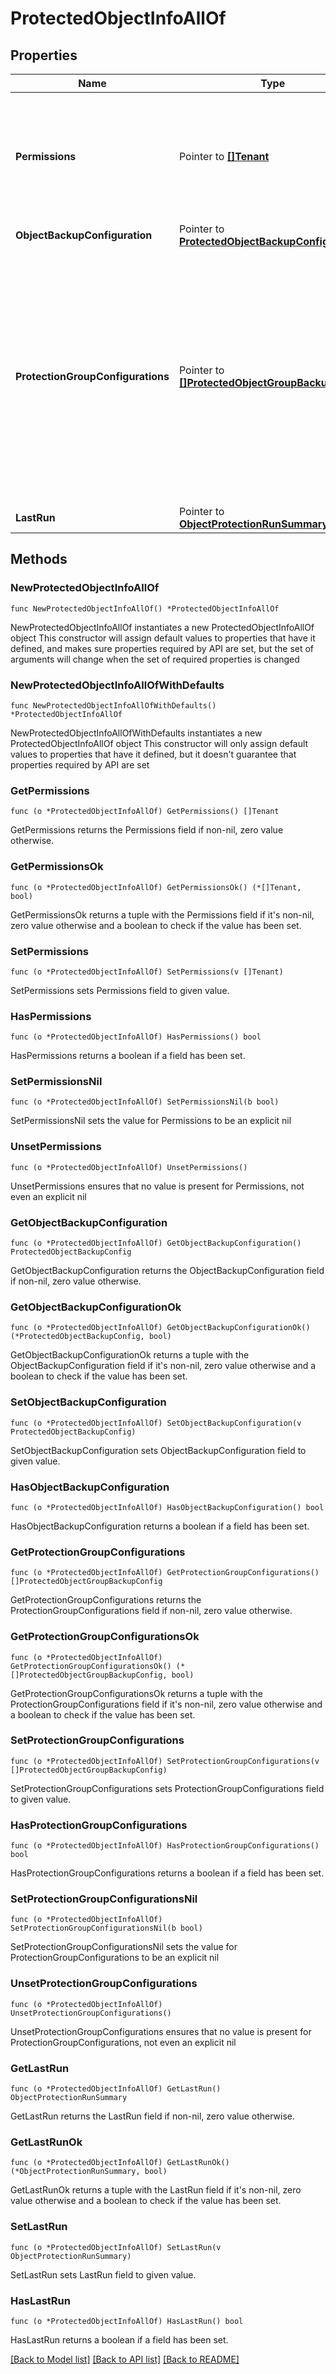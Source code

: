 # ProtectedObjectInfoAllOf

## Properties

Name | Type | Description | Notes
------------ | ------------- | ------------- | -------------
**Permissions** | Pointer to [**[]Tenant**](Tenant.md) | Specifies the list of tenants that have permissions for this accessing given protected object. | [optional] 
**ObjectBackupConfiguration** | Pointer to [**ProtectedObjectBackupConfig**](ProtectedObjectBackupConfig.md) |  | [optional] 
**ProtectionGroupConfigurations** | Pointer to [**[]ProtectedObjectGroupBackupConfig**](ProtectedObjectGroupBackupConfig.md) | Specifies the protection info associated with every object. There can be multiple instances of protection info since the same object can be protected in multiple protection groups. | [optional] 
**LastRun** | Pointer to [**ObjectProtectionRunSummary**](ObjectProtectionRunSummary.md) |  | [optional] 

## Methods

### NewProtectedObjectInfoAllOf

`func NewProtectedObjectInfoAllOf() *ProtectedObjectInfoAllOf`

NewProtectedObjectInfoAllOf instantiates a new ProtectedObjectInfoAllOf object
This constructor will assign default values to properties that have it defined,
and makes sure properties required by API are set, but the set of arguments
will change when the set of required properties is changed

### NewProtectedObjectInfoAllOfWithDefaults

`func NewProtectedObjectInfoAllOfWithDefaults() *ProtectedObjectInfoAllOf`

NewProtectedObjectInfoAllOfWithDefaults instantiates a new ProtectedObjectInfoAllOf object
This constructor will only assign default values to properties that have it defined,
but it doesn't guarantee that properties required by API are set

### GetPermissions

`func (o *ProtectedObjectInfoAllOf) GetPermissions() []Tenant`

GetPermissions returns the Permissions field if non-nil, zero value otherwise.

### GetPermissionsOk

`func (o *ProtectedObjectInfoAllOf) GetPermissionsOk() (*[]Tenant, bool)`

GetPermissionsOk returns a tuple with the Permissions field if it's non-nil, zero value otherwise
and a boolean to check if the value has been set.

### SetPermissions

`func (o *ProtectedObjectInfoAllOf) SetPermissions(v []Tenant)`

SetPermissions sets Permissions field to given value.

### HasPermissions

`func (o *ProtectedObjectInfoAllOf) HasPermissions() bool`

HasPermissions returns a boolean if a field has been set.

### SetPermissionsNil

`func (o *ProtectedObjectInfoAllOf) SetPermissionsNil(b bool)`

 SetPermissionsNil sets the value for Permissions to be an explicit nil

### UnsetPermissions
`func (o *ProtectedObjectInfoAllOf) UnsetPermissions()`

UnsetPermissions ensures that no value is present for Permissions, not even an explicit nil
### GetObjectBackupConfiguration

`func (o *ProtectedObjectInfoAllOf) GetObjectBackupConfiguration() ProtectedObjectBackupConfig`

GetObjectBackupConfiguration returns the ObjectBackupConfiguration field if non-nil, zero value otherwise.

### GetObjectBackupConfigurationOk

`func (o *ProtectedObjectInfoAllOf) GetObjectBackupConfigurationOk() (*ProtectedObjectBackupConfig, bool)`

GetObjectBackupConfigurationOk returns a tuple with the ObjectBackupConfiguration field if it's non-nil, zero value otherwise
and a boolean to check if the value has been set.

### SetObjectBackupConfiguration

`func (o *ProtectedObjectInfoAllOf) SetObjectBackupConfiguration(v ProtectedObjectBackupConfig)`

SetObjectBackupConfiguration sets ObjectBackupConfiguration field to given value.

### HasObjectBackupConfiguration

`func (o *ProtectedObjectInfoAllOf) HasObjectBackupConfiguration() bool`

HasObjectBackupConfiguration returns a boolean if a field has been set.

### GetProtectionGroupConfigurations

`func (o *ProtectedObjectInfoAllOf) GetProtectionGroupConfigurations() []ProtectedObjectGroupBackupConfig`

GetProtectionGroupConfigurations returns the ProtectionGroupConfigurations field if non-nil, zero value otherwise.

### GetProtectionGroupConfigurationsOk

`func (o *ProtectedObjectInfoAllOf) GetProtectionGroupConfigurationsOk() (*[]ProtectedObjectGroupBackupConfig, bool)`

GetProtectionGroupConfigurationsOk returns a tuple with the ProtectionGroupConfigurations field if it's non-nil, zero value otherwise
and a boolean to check if the value has been set.

### SetProtectionGroupConfigurations

`func (o *ProtectedObjectInfoAllOf) SetProtectionGroupConfigurations(v []ProtectedObjectGroupBackupConfig)`

SetProtectionGroupConfigurations sets ProtectionGroupConfigurations field to given value.

### HasProtectionGroupConfigurations

`func (o *ProtectedObjectInfoAllOf) HasProtectionGroupConfigurations() bool`

HasProtectionGroupConfigurations returns a boolean if a field has been set.

### SetProtectionGroupConfigurationsNil

`func (o *ProtectedObjectInfoAllOf) SetProtectionGroupConfigurationsNil(b bool)`

 SetProtectionGroupConfigurationsNil sets the value for ProtectionGroupConfigurations to be an explicit nil

### UnsetProtectionGroupConfigurations
`func (o *ProtectedObjectInfoAllOf) UnsetProtectionGroupConfigurations()`

UnsetProtectionGroupConfigurations ensures that no value is present for ProtectionGroupConfigurations, not even an explicit nil
### GetLastRun

`func (o *ProtectedObjectInfoAllOf) GetLastRun() ObjectProtectionRunSummary`

GetLastRun returns the LastRun field if non-nil, zero value otherwise.

### GetLastRunOk

`func (o *ProtectedObjectInfoAllOf) GetLastRunOk() (*ObjectProtectionRunSummary, bool)`

GetLastRunOk returns a tuple with the LastRun field if it's non-nil, zero value otherwise
and a boolean to check if the value has been set.

### SetLastRun

`func (o *ProtectedObjectInfoAllOf) SetLastRun(v ObjectProtectionRunSummary)`

SetLastRun sets LastRun field to given value.

### HasLastRun

`func (o *ProtectedObjectInfoAllOf) HasLastRun() bool`

HasLastRun returns a boolean if a field has been set.


[[Back to Model list]](../README.md#documentation-for-models) [[Back to API list]](../README.md#documentation-for-api-endpoints) [[Back to README]](../README.md)


